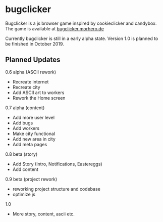# bugclicker

Bugclicker is a js browser game inspired by cookieclicker and candybox.
The game is available at [bugclicker.morhero.de](https://bugclicker.morhero.de)

Currently bugclicker is still in a early alpha state. Version 1.0 is planned to be finished in October 2019.

## Planned Updates

0.6 alpha (ASCII rework)
- Recreate internet
- Recreate city
- Add ASCII art to workers
- Rework the Home screen

0.7 alpha (content)
- Add more user level
- Add bugs
- Add workers
- Make city functional
- Add new area in city
- Add meta pages

0.8 beta (story)
- Add Story (Intro, Notifications, Eastereggs)
- Add content

0.9 beta (project rework)
- reworking project structure and codebase
- optimize js 

1.0
- More story, content, ascii etc.
